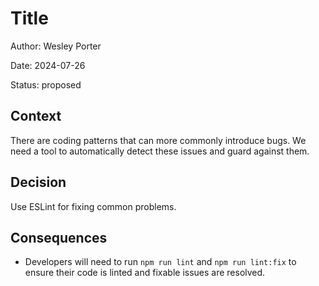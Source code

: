# Title

Author: Wesley Porter

Date: 2024-07-26

Status: proposed

## Context

There are coding patterns that can more commonly introduce bugs. We need a tool to automatically detect these issues and guard against them.

## Decision

Use ESLint for fixing common problems.

## Consequences

- Developers will need to run `npm run lint` and `npm run lint:fix` to ensure their code is linted and fixable issues are resolved.
